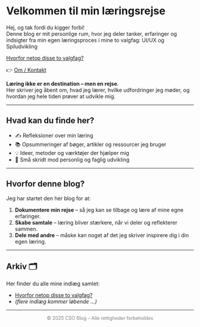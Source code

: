 # Velkommen til min læringsrejse  

Hej, og tak fordi du kigger forbi!  
Denne blog er mit personlige rum, hvor jeg deler tanker, erfaringer og indsigter fra min egen læringsproces i mine to valgfag: UI/UX og Spiludvikling  

[Hvorfor netop disse to valgfag?](https://chstol.github.io/csoblog/hvorfor "Find out more!")  

👉 [Om / Kontakt](https://chstol.github.io/csoblog/about)  

**Læring ikke er en destination – men en rejse**.  
Her skriver jeg åbent om, hvad jeg lærer, hvilke udfordringer jeg møder, og hvordan jeg hele tiden prøver at udvikle mig.  

---

## Hvad kan du finde her?  
- ✍️ Refleksioner over min læring  
- 📚 Opsummeringer af bøger, artikler og ressourcer jeg bruger  
- 💡 Ideer, metoder og værktøjer der hjælper mig  
- 🌱 Små skridt mod personlig og faglig udvikling  

---

## Hvorfor denne blog?  
Jeg har startet den her blog for at:  
1. **Dokumentere min rejse** – så jeg kan se tilbage og lære af mine egne erfaringer.   
2. **Skabe samtale** – læring bliver stærkere, når vi deler og reflekterer sammen.  
3. **Dele med andre** – måske kan noget af det jeg skriver inspirere dig i din egen læring.  

---

## Arkiv 🗂️  
Her finder du alle mine indlæg samlet:  

- [Hvorfor netop disse to valgfag?](https://chstol.github.io/csoblog/hvorfor)  
- _(flere indlæg kommer løbende …)_  

---

<footer style="text-align:center; font-size:0.9em; color:gray;">  
© 2025 CSO Blog – Alle rettigheder forbeholdes  
</footer>

